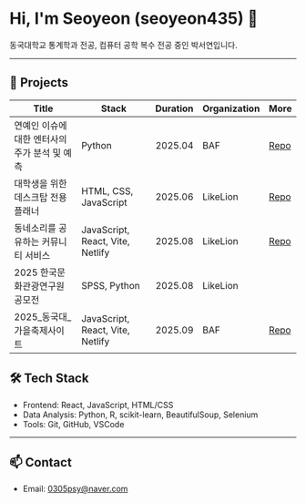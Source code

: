 # Hi, I'm Seoyeon (seoyeon435) 👋

동국대학교 통계학과 전공, 컴퓨터 공학 복수 전공 중인 박서연입니다.

---

## 🚀 Projects
| Title | Stack | Duration | Organization | More |
|---|---|---:|---|---|
| 연예인 이슈에 대한 엔터사의 주가 분석 및 예측 | Python | 2025.04 | BAF | [Repo](https://github.com/DGU-BAF/BAF-25-1-finance_2.git) |
| 대학생을 위한 데스크탑 전용 플래너 | HTML, CSS, JavaScript | 2025.06 | LikeLion | [Repo](https://github.com/LikeLion-at-DGU/2025-simba-6-BeBee.git) |
| 동네소리를 공유하는 커뮤니티 서비스 | JavaScript, React, Vite, Netlify | 2025.08 | LikeLion | [Repo](https://github.com/LikeLion-at-DGU/2025-hackathon-4-WETOWN-frontend) |
| 2025 한국문화관광연구원 공모전 | SPSS, Python | 2025.08 | LikeLion | |
| 2025_동국대_가을축제사이트 |  JavaScript, React, Vite, Netlify | 2025.09 | BAF | [Repo](https://github.com/LikeLion-at-DGU/2025_fall_festival_front.git)  |





## 🛠️ Tech Stack
- Frontend: React, JavaScript, HTML/CSS
- Data Analysis: Python, R, scikit-learn, BeautifulSoup, Selenium   
- Tools: Git, GitHub, VSCode

---

## 📫 Contact
- Email: 0305psy@naver.com

